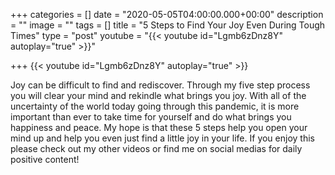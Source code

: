 +++
categories = []
date = "2020-05-05T04:00:00.000+00:00"
description = ""
image = ""
tags = []
title = "5 Steps to Find Your Joy Even During Tough Times"
type = "post"
youtube = "{{< youtube id=\"Lgmb6zDnz8Y\" autoplay=\"true\" >}}"

+++
{{< youtube id="Lgmb6zDnz8Y" autoplay="true" >}}

Joy can be difficult to find and rediscover. Through my five step process you will clear your mind and rekindle what brings you joy. With all of the uncertainty of the world today going through this pandemic, it is more important than ever to take time for yourself and do what brings you happiness and peace. My hope is that these 5 steps help you open your mind up and help you even just find a little joy in your life. If you enjoy this please check out my other videos or find me on social medias for daily positive content!